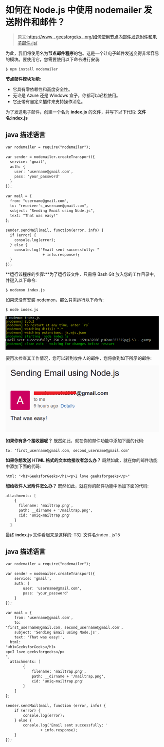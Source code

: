 # 如何在 Node.js 中使用 nodemailer 发送附件和邮件？

> 原文:[https://www . geesforgeks . org/如何使用节点内邮件发送附件和电子邮件-js/](https://www.geeksforgeeks.org/how-to-send-attachments-and-email-using-nodemailer-in-node-js/)

为此，我们将使用名为**节点邮件程序**的包。这是一个让电子邮件发送变得非常容易的模块。要使用它，您需要使用以下命令进行安装:

```
$ npm install nodemailer
```

**节点邮件模块功能:**

*   它具有零依赖性和高度安全性。
*   无论是 Azure 还是 Windows 盒子，你都可以轻松使用。
*   它还带有自定义插件来支持操作消息。

为了发送电子邮件，创建一个名为 **index.js** 的文件，并写下以下代码:
**文件名:index.js**

## java 描述语言

```
var nodemailer = require("nodemailer");

var sender = nodemailer.createTransport({
  service: 'gmail',
  auth: {
    user: 'username@gmail.com',
    pass: 'your_password'
  }
});

var mail = {
  from: "username@gmail.com",
  to: "receiver's_username@gmail.com",
  subject: "Sending Email using Node.js",
  text: "That was easy!"
};

sender.sendMail(mail, function(error, info) {
  if (error) {
    console.log(error);
  } else {
    console.log("Email sent successfully: "
                 + info.response);
  }
});
```

**运行该程序的步骤:**为了运行该文件，只需将 Bash Git 放入您的工作目录中，并键入以下命令:

```
$ nodemon index.js
```

如果您没有安装 nodemon，那么只需运行以下命令:

```
$ node index.js
```

![](img/95ec9a33ef34c48726c35e3810bc767b.png)

要再次检查其工作情况，您可以转到收件人的邮件，您将收到如下所示的邮件:

![](img/738b2518578b9b4a3b5bee810ac0f351.png)

**如果你有多个接收器呢？**
既然如此，就在你的邮件功能中添加下面的代码:

```
to: 'first_username@gmail.com, second_username@gmail.com'
```

**如果你想发送 HTML 格式的文本给接收者怎么办？**
既然如此，就在你的邮件功能中添加下面的代码:

```
html: "<h1>GeeksforGeeks</h1><p>I love geeksforgeeks</p>"
```

**想给收件人发附件怎么办？**
既然如此，就在你的邮件功能中添加下面的代码:

```
attachments: [
    {
      filename: 'mailtrap.png',
      path: __dirname + '/mailtrap.png',
      cid: 'uniq-mailtrap.png' 
    }
  ]
```

最终 **index.js** 文件看起来是这样的:
T3】文件名:index . jsT5

## java 描述语言

```
var nodemailer = require("nodemailer");

var sender = nodemailer.createTransport({
    service: 'gmail',
    auth: {
        user: 'username@gmail.com',
        pass: 'your_password'
    }
});

var mail = {
    from: 'username@gmail.com',
    to:
'first_username@gmail.com, second_username@gmail.com',
    subject: 'Sending Email using Node.js',
    text: 'That was easy!',
  html:
"<h1>GeeksforGeeks</h1>
<p>I love geeksforgeeks</p>
",
  attachments: [
        {
            filename: 'mailtrap.png',
            path: __dirname + '/mailtrap.png',
            cid: 'uniq-mailtrap.png'
        }
    ]
};

sender.sendMail(mail, function (error, info) {
    if (error) {
        console.log(error);
    } else {
        console.log('Email sent successfully: '
                + info.response);
    }
});
```